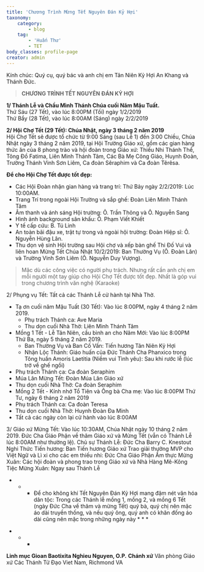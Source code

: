 ```yaml
---
title: 'Chương Trình Mừng Tết Nguyên Đán Kỷ Hợi'
taxonomy:
    category:
        - blog
    tag:
        - 'Huấn Thư'
        - TET
body_classes: profile-page
creator: admin
---
```


Kính chúc: Quý cụ, quý bác và anh chị em
Tân Niên Kỷ Hợi An Khang và Thánh Đức.

  
> **CHƯƠNG TRÌNH  TẾT NGUYÊN ĐÁN KỶ HỢI** 

**1/ Thánh Lễ và Chầu Mình Thánh Chúa cuối Năm Mậu Tuất.**
<br>Thứ Sáu (27 Tết), vào lúc 8:00PM (Tối) ngày 1/2/2019 
<br>Thứ Bẩy (28 Tết), vào lúc 8:00AM (Sáng) ngày 2/2/2019 
 
**2/ Hội Chợ Tết (29 Tết): Chúa Nhật, ngày 3 tháng 2 năm 2019**
<br>Hội Chợ Tết sẽ được tổ chức từ 9:00 Sáng (sau Lễ 1) đến 3:00 Chiều, Chúa Nhật ngày 3 tháng 2 năm 2019, tại Hội Trường Giáo xứ, gồm các gian hàng thức ăn của 8 phong trào và hội đoàn trong Giáo xứ: Thiếu Nhi Thánh Thể, Tông Đồ Fatima, Liên Minh Thánh Tâm, Các Bà Mẹ Công Giáo,  Huynh Đoàn, Trường Thánh Vinh Sơn Liêm, Ca đoàn Sêraphim và Ca đoàn Têrêsa. 
 
**Để cho Hội Chợ Tết được tốt đẹp:**
- Các Hội Đoàn nhận gian hàng và trang trí: Thứ Bảy ngày 2/2/2019: Lúc 10:00AM. 
- Trang Trí trong ngoài Hội Trường và sắp ghế: Đoàn Liên Minh Thánh Tâm
- Âm thanh và ánh sáng Hội trường: Ô. Trần Thông và Ô. Nguyễn Sang
- Hình ảnh background sân khấu: Ô. Phạm Viết Khiết
- Y tế cấp cứu: B. Tú Linh
- An toàn bãi đậu xe, trật tự trong và ngoài hội trường: Đoàn Hiệp sĩ: Ô. Nguyễn Hùng Lân.
- Thu dọn  vệ sinh Hội trường sau Hội chợ và xếp bàn ghế Thi Đố Vui và liên hoan Mừng Tết Chúa Nhật 10/2/2019: Ban Thường Vụ (Ô. Đoàn Lân) và Trường Vinh Sơn Liêm (Ô. Nguyễn Duy Vượng).
 
> Mặc dù các công việc có người phụ trách. Nhưng rất cần anh chị em mỗi người một tay giúp cho Hội Chợ Tết được tốt đẹp. Nhất là góp vui trong chương trình văn nghệ (Karaoke) 
 
2/ Phụng vụ Tết: Tất cả các Thánh Lễ cử hành tại Nhà Thờ.
 
* Tạ ơn cuối năm Mậu Tuất (30 Tết):  Vào lúc 8:00PM,  ngày 4 tháng 2 năm 2019.
	* Phụ trách Thánh ca: Ave Maria
	* Thu dọn cuối Nhà Thờ: Liên Minh Thánh Tâm
* Mồng 1 Tết - Lễ Tân Niên, cầu bình an cho Năm Mới: Vào lúc 8:00PM Thứ Ba, ngày 5 tháng 2 năm 2019.
	* Ban Thường Vụ và Ban Cố Vấn: Tiến hương Tân Niên Kỷ Hợi
	* Nhận Lộc Thánh: Giáo huấn của Đức Thánh Cha Phanxico trong Tông huấn Amoris Laetitia (Niềm vui Tình yêu): Sau khi rước lễ (lúc trở về ghế ngồi)
* Phụ trách Thánh ca: Ca đoàn Seraphim
*  Múa Lân Mừng Tết: Đoàn Múa Lân Giáo xứ
* Thu dọn cuối Nhà Thờ: Ca đoàn Seraphim
* Mồng 2 Tết - Kính nhớ Tổ Tiên và Ông bà Cha mẹ: Vào lúc 8:00PM Thứ Tư, ngày 6 tháng 2 năm 2019 
* Phụ trách Thánh ca: Ca đoàn Teresa
* Thu dọn cuối Nhà Thờ: Huynh Đoàn Đa Minh
* Tất cả các ngày còn lại cử hành vào lúc 8:00AM
 
3/ Giáo xứ Mừng Tết: 
Vào lúc 10:30AM, Chúa Nhật ngày 10 tháng 2 năm 2019. Đức Cha Giáo Phận về thăm Giáo xứ và Mừng Tết (vẫn có Thánh Lễ lúc 8:00AM như thường lệ).
Chủ sự Thánh Lễ: Đức Cha Barry C. Knestout
Nghi Thức Tiến hương: Ban Tiến hương Giáo xứ
Trao giải thưởng MVP cho Việt Ngữ và Lì xi cho các em thiếu nhi: Đức Cha Giáo Phận
Ẩm thực Mừng Xuân: Các hội đoàn và phong trao trong Giáo xứ và Nhà Hàng Mê-Kông
Tiệc Mừng Xuân: Ngay sau Thánh Lễ
 
* * * Để cho không khí Tết Nguyên Đán Kỷ Hợi mang đậm nét văn hóa dân tộc: Trong các Thánh lễ mồng 1, mồng 2, và mồng 6 Tết (ngày Đức Cha về thăm và mừng Tết) quý bà, quý chị nên mặc áo dài truyền thống, và nếu quý ông, quý anh có khăn đống áo dài cũng nên mặc trong những ngày này * * * 

+ + +
**Linh mục Gioan Baotixita Nghieu Nguyen, O.P.**
**Chánh xứ**
Văn phòng Giáo xứ
Các Thánh Tử Đạo Viet Nam, Richmond VA
